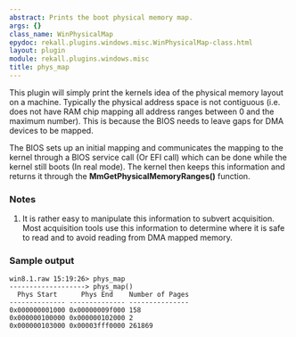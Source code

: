 ```yaml
---
abstract: Prints the boot physical memory map.
args: {}
class_name: WinPhysicalMap
epydoc: rekall.plugins.windows.misc.WinPhysicalMap-class.html
layout: plugin
module: rekall.plugins.windows.misc
title: phys_map
---
```


This plugin will simply print the kernels idea of the physical memory layout on
a machine. Typically the physical address space is not contiguous (i.e. does not
have RAM chip mapping all address ranges between 0 and the maximum number). This
is because the BIOS needs to leave gaps for DMA devices to be mapped.

The BIOS sets up an initial mapping and communicates the mapping to the kernel
through a BIOS service call (Or EFI call) which can be done while the kernel
still boots (In real mode). The kernel then keeps this information and returns
it through the **MmGetPhysicalMemoryRanges()** function.

### Notes

1. It is rather easy to manipulate this information to subvert acquisition. Most
   acquisition tools use this information to determine where it is safe to read
   and to avoid reading from DMA mapped memory.

### Sample output

```
win8.1.raw 15:19:26> phys_map
-------------------> phys_map()
  Phys Start      Phys End    Number of Pages
-------------- -------------- ---------------
0x000000001000 0x00000009f000 158
0x000000100000 0x000000102000 2
0x000000103000 0x00003fff0000 261869
```
